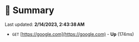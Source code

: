 # 📖 Summary
Last updated: **2/14/2023, 2:43:38 AM**

- `GET` [https://google.com](https://google.com) - **Up** (174ms)
